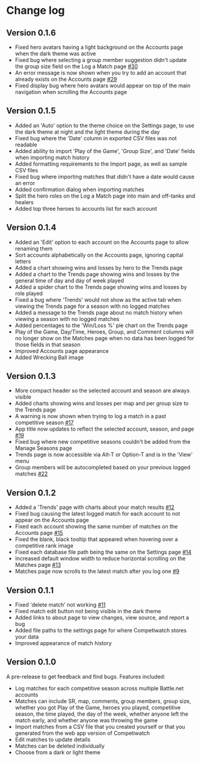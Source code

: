 # Change log

## Version 0.1.6

- Fixed hero avatars having a light background on the Accounts page when the dark theme was active
- Fixed bug where selecting a group member suggestion didn't update the group size field on the Log a Match page [#30](https://github.com/cheshire137/competiwatch-desktop/issues/30)
- An error message is now shown when you try to add an account that already exists on the Accounts page [#29](https://github.com/cheshire137/competiwatch-desktop/issues/29)
- Fixed display bug where hero avatars would appear on top of the main navigation when scrolling the Accounts page

## Version 0.1.5

- Added an 'Auto' option to the theme choice on the Settings page, to use the dark theme at night and the light theme during the day
- Fixed bug where the 'Date' column in exported CSV files was not readable
- Added ability to import 'Play of the Game', 'Group Size', and 'Date' fields when importing match history
- Added formatting requirements to the Import page, as well as sample CSV files
- Fixed bug where importing matches that didn't have a date would cause an error
- Added confirmation dialog when importing matches
- Split the hero roles on the Log a Match page into main and off-tanks and healers
- Added top three heroes to accounts list for each account

## Version 0.1.4

- Added an 'Edit' option to each account on the Accounts page to allow renaming them
- Sort accounts alphabetically on the Accounts page, ignoring capital letters
- Added a chart showing wins and losses by hero to the Trends page
- Added a chart to the Trends page showing wins and losses by the general time of day and day of week played
- Added a spider chart to the Trends page showing wins and losses by role played
- Fixed a bug where 'Trends' would not show as the active tab when viewing the Trends page for a season with no logged matches
- Added a message to the Trends page about no match history when viewing a season with no logged matches
- Added percentages to the 'Win/Loss %' pie chart on the Trends page
- Play of the Game, Day/Time, Heroes, Group, and Comment columns will no longer show on the Matches page when no data has been logged for those fields in that season
- Improved Accounts page appearance
- Added Wrecking Ball image

## Version 0.1.3

- More compact header so the selected account and season are always visible
- Added charts showing wins and losses per map and per group size to the Trends page
- A warning is now shown when trying to log a match in a past competitive season [#17](https://github.com/cheshire137/competiwatch-desktop/issues/17)
- App title now updates to reflect the selected account, season, and page [#19](https://github.com/cheshire137/competiwatch-desktop/issues/19)
- Fixed bug where new competitive seasons couldn't be added from the Manage Seasons page
- Trends page is now accessible via Alt-T or Option-T and is in the 'View' menu
- Group members will be autocompleted based on your previous logged matches [#22](https://github.com/cheshire137/competiwatch-desktop/issues/22)

## Version 0.1.2

- Added a 'Trends' page with charts about your match results [#12](https://github.com/cheshire137/competiwatch-desktop/issues/12)
- Fixed bug causing the latest logged match for each account to not appear on the Accounts page
- Fixed each account showing the same number of matches on the Accounts page [#15](https://github.com/cheshire137/competiwatch-desktop/issues/15)
- Fixed the blank, black tooltip that appeared when hovering over a competitive rank image
- Fixed each database file path being the same on the Settings page [#14](https://github.com/cheshire137/competiwatch-desktop/issues/14)
- Increased default window width to reduce horizontal scrolling on the Matches page [#13](https://github.com/cheshire137/competiwatch-desktop/issues/13)
- Matches page now scrolls to the latest match after you log one [#9](https://github.com/cheshire137/competiwatch-desktop/issues/9)

## Version 0.1.1

- Fixed 'delete match' not working [#11](https://github.com/cheshire137/competiwatch-desktop/issues/11)
- Fixed match edit button not being visible in the dark theme
- Added links to about page to view changes, view source, and report a bug
- Added file paths to the settings page for where Competiwatch stores your data
- Improved appearance of match history

## Version 0.1.0

A pre-release to get feedback and find bugs. Features included:

- Log matches for each competitive season across multiple Battle.net accounts
- Matches can include SR, map, comments, group members, group size, whether you got Play of the Game, heroes you played, competitive season, the time played, the day of the week, whether anyone left the match early, and whether anyone was throwing the game
- Import matches from a CSV file that you created yourself or that you generated from the web app version of Competiwatch
- Edit matches to update details
- Matches can be deleted individually
- Choose from a dark or light theme
